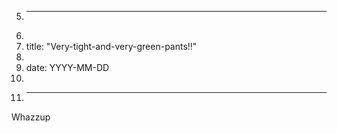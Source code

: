 5.	---
6.	
7.	title: "Very-tight-and-very-green-pants!!"
8.	
9.	date: YYYY-MM-DD
10.	
11.	---


Whazzup

